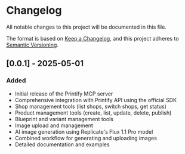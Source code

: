 # Changelog

All notable changes to this project will be documented in this file.

The format is based on [Keep a Changelog](https://keepachangelog.com/en/1.0.0/),
and this project adheres to [Semantic Versioning](https://semver.org/spec/v2.0.0.html).

## [0.0.1] - 2025-05-01

### Added
- Initial release of the Printify MCP server
- Comprehensive integration with Printify API using the official SDK
- Shop management tools (list shops, switch shops, get status)
- Product management tools (create, list, update, delete, publish)
- Blueprint and variant management tools
- Image upload and management
- AI image generation using Replicate's Flux 1.1 Pro model
- Combined workflow for generating and uploading images
- Detailed documentation and examples

